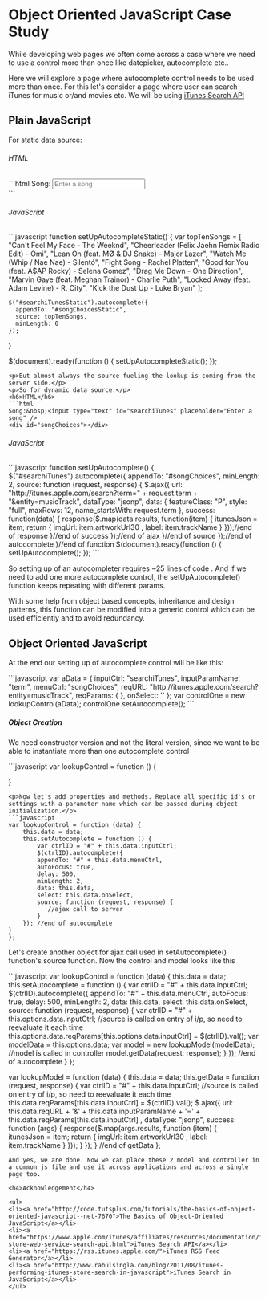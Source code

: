<h1>Object Oriented JavaScript Case Study</h1>
<p>While developing web pages we often come across a case where we need to use a control more than once like datepicker, autocomplete etc..</p>
<p>Here we will explore a page where autocomplete control needs to be used more than once. For this let's consider a page where user can search iTunes for music or/and movies etc. We will be using <a href="https://www.apple.com/itunes/affiliates/resources/documentation/itunes-store-web-service-search-api.html">iTunes Search API</a></p>
<h2>Plain JavaScript</h2>
<p>For static data source:</p>
<h6>HTML</h6>
```html
Song:&nbsp;<input type="text" id="searchiTunesStatic" placeholder="Enter a song" />
<div id="songChoicesStatic"></div>
```
<h6>JavaScript</h6>
```javascript
function setUpAutocompleteStatic() {
    var topTenSongs = [ "Can't Feel My Face - The Weeknd", "Cheerleader (Felix Jaehn Remix Radio Edit) - Omi", "Lean On (feat. MØ & DJ Snake) - Major Lazer",
        "Watch Me (Whip / Nae Nae) - Silentó", "Fight Song - Rachel Platten", "Good for You (feat. A$AP Rocky) - Selena Gomez",
        "Drag Me Down - One Direction", "Marvin Gaye (feat. Meghan Trainor) - Charlie Puth", "Locked Away (feat. Adam Levine) - R. City",
        "Kick the Dust Up - Luke Bryan" 
      ];
    
    $("#searchiTunesStatic").autocomplete({
      appendTo: "#songChoicesStatic",
      source: topTenSongs,
      minLength: 0
    });
}

$(document).ready(function () {
  setUpAutocompleteStatic();
});
```
<p>But almost always the source fueling the lookup is coming from the server side.</p>
<p>So for dynamic data source:</p>
<h6>HTML</h6>
```html
Song:&nbsp;<input type="text" id="searchiTunes" placeholder="Enter a song" />
<div id="songChoices"></div>
```
<h6>JavaScript</h6>
```javascript
function setUpAutocomplete() {
    $("#searchiTunes").autocomplete({
        appendTo: "#songChoices",
        minLength: 2,
        source: function (request, response) {
            $.ajax({
                url: "http://itunes.apple.com/search?term=" + request.term + "&entity=musicTrack",
                dataType: "jsonp",
                data: {
                    featureClass: "P",
                    style: "full",
                    maxRows: 12,
                    name_startsWith: request.term
                },
                success: function(data) {
                    response($.map(data.results, function(item) {
                        itunesJson = item;
                        return {
                            imgUrl: item.artworkUrl30 ,
                            label: item.trackName
                        }
                    }));//end of response
                }//end of success
            });//end of ajax
        }//end of source
    });//end of autocomplete
}//end of function
$(document).ready(function () {
  setUpAutocomplete();
});
```
<p>So setting up of an autocompleter requires ~25 lines of code . And if we need to add one more autocomplete control, the setUpAutocomplete() function keeps repeating with different params.</p>
<p>With some help from object based concepts, inheritance and design patterns, this function can be modified into a generic control which can be used efficiently and to avoid redundancy.</p>
<h2>Object Oriented JavaScript</h2>
<p>At the end our setting up of autocomplete control will be like this:</p>
```javascript
var aData = { inputCtrl: "searchiTunes", inputParamName: "term", menuCtrl: "songChoices", 
                reqURL: "http://itunes.apple.com/search?entity=musicTrack", reqParams: { }, onSelect: '' };
var controlOne = new lookupControl(aData);
controlOne.setAutocomplete();
```
<h5>Object Creation</h5>
<p>We need constructor version and not the literal version, since we want to be able to instantiate more than one autocomplete control</p>
```javascript
var lookupControl = function () {

}
```
<p>Now let's add properties and methods. Replace all specific id's or settings with a parameter name which can be passed during object initialization.</p>
```javascript
var lookupControl = function (data) {
    this.data = data;
    this.setAutocomplete = function () {
        var ctrlID = "#" + this.data.inputCtrl;
        $(ctrlID).autocomplete({
        appendTo: "#" + this.data.menuCtrl,
        autoFocus: true,
        delay: 500,
        minLength: 2,
        data: this.data,
        select: this.data.onSelect,
        source: function (request, response) {
           //ajax call to server
        }
    }); //end of autocomplete
}
};
```
<p>Let's create another object for ajax call used in setAutocomplete() function's source function. Now the control and model looks like this</p>
```javascript
var lookupControl = function (data) {
    this.data = data;
    this.setAutocomplete = function () {
        var ctrlID = "#" + this.data.inputCtrl;
        $(ctrlID).autocomplete({
        appendTo: "#" + this.data.menuCtrl,
        autoFocus: true,
        delay: 500,
        minLength: 2,
        data: this.data,
        select: this.data.onSelect,
        source: function (request, response) {
            var ctrlID = "#" + this.options.data.inputCtrl;
            //source is called on entry of i/p, so need to reevaluate it each time
            this.options.data.reqParams[this.options.data.inputCtrl] = $(ctrlID).val(); 
            var modelData = this.options.data;
            var model = new lookupModel(modelData); //model is called in controller
            model.getData(request, response);
        }
    }); //end of autocomplete
}
};

var lookupModel = function (data) {
    this.data = data;
    this.getData = function (request, response) {
        var ctrlID = "#" + this.data.inputCtrl;
        //source is called on entry of i/p, so need to reevaluate it each time
        this.data.reqParams[this.data.inputCtrl] = $(ctrlID).val(); 
        $.ajax({
            url: this.data.reqURL + '&' + this.data.inputParamName + '=' + this.data.reqParams[this.data.inputCtrl] ,
            dataType: "jsonp",
            success: function (args) {
                response($.map(args.results, function (item) {                        
                    itunesJson = item;
                        return {
                            imgUrl: item.artworkUrl30 ,
                            label: item.trackName
                        }
                }));
            }
        });
    } //end of getData
};
```
And yes, we are done. Now we can place these 2 model and controller in a common js file and use it across applications and across a single page too.

<h4>Acknowledgement</h4>

<ul>
<li><a href="http://code.tutsplus.com/tutorials/the-basics-of-object-oriented-javascript--net-7670">The Basics of Object-Oriented JavaScript</a></li>
<li><a href="https://www.apple.com/itunes/affiliates/resources/documentation/itunes-store-web-service-search-api.html">iTunes Search API</a></li>
<li><a href="https://rss.itunes.apple.com/">iTunes RSS Feed Generator</a></li>
<li><a href="http://www.rahulsingla.com/blog/2011/08/itunes-performing-itunes-store-search-in-javascript">iTunes Search in JavaScript</a></li>
</ul>
